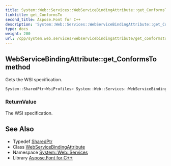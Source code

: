 ```yaml
---
title: System::Web::Services::WebServiceBindingAttribute::get_ConformsTo method
linktitle: get_ConformsTo
second_title: Aspose.Font for C++
description: 'System::Web::Services::WebServiceBindingAttribute::get_ConformsTo method. Gets the WSI specification in C++.'
type: docs
weight: 200
url: /cpp/system.web.services/webservicebindingattribute/get_conformsto/
---
```

## WebServiceBindingAttribute::get_ConformsTo method


Gets the WSI specification.

```cpp
System::SharedPtr<WsiProfiles> System::Web::Services::WebServiceBindingAttribute::get_ConformsTo()
```


### ReturnValue

The WSI specification.

## See Also

* Typedef [SharedPtr](../../../system/sharedptr/)
* Class [WebServiceBindingAttribute](../)
* Namespace [System::Web::Services](../../)
* Library [Aspose.Font for C++](../../../)
